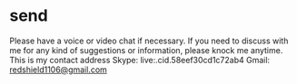 # send
Please have a voice or video chat if necessary.
<cd>
If you need to discuss with me for any kind of suggestions or information, please knock me anytime. 
This is my contact address
Skype: live:.cid.58eef30cd1c72ab4
Gmail: redshield1106@gmail.com

